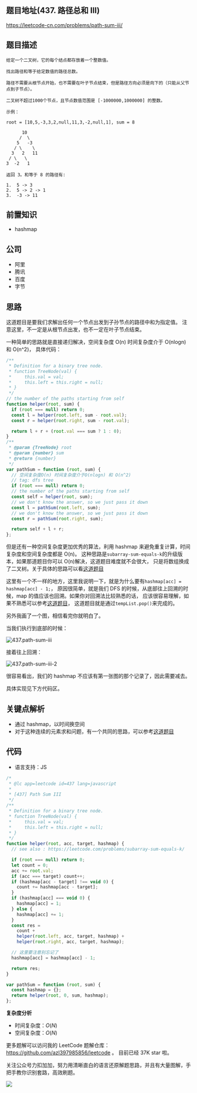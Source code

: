 ## 题目地址(437. 路径总和 III)

https://leetcode-cn.com/problems/path-sum-iii/

## 题目描述

```
给定一个二叉树，它的每个结点都存放着一个整数值。

找出路径和等于给定数值的路径总数。

路径不需要从根节点开始，也不需要在叶子节点结束，但是路径方向必须是向下的（只能从父节点到子节点）。

二叉树不超过1000个节点，且节点数值范围是 [-1000000,1000000] 的整数。

示例：

root = [10,5,-3,3,2,null,11,3,-2,null,1], sum = 8

      10
     /  \
    5   -3
   / \    \
  3   2   11
 / \   \
3  -2   1

返回 3。和等于 8 的路径有:

1.  5 -> 3
2.  5 -> 2 -> 1
3.  -3 -> 11

```

## 前置知识

- hashmap

## 公司

- 阿里
- 腾讯
- 百度
- 字节

## 思路

这道题目是要我们求解出任何一个节点出发到子孙节点的路径中和为指定值。
注意这里，不一定是从根节点出发，也不一定在叶子节点结束。

一种简单的思路就是直接递归解决，空间复杂度 O(n) 时间复杂度介于 O(nlogn) 和 O(n^2)，
具体代码：

```js
/**
 * Definition for a binary tree node.
 * function TreeNode(val) {
 *     this.val = val;
 *     this.left = this.right = null;
 * }
 */
// the number of the paths starting from self
function helper(root, sum) {
  if (root === null) return 0;
  const l = helper(root.left, sum - root.val);
  const r = helper(root.right, sum - root.val);

  return l + r + (root.val === sum ? 1 : 0);
}
/**
 * @param {TreeNode} root
 * @param {number} sum
 * @return {number}
 */
var pathSum = function (root, sum) {
  // 空间复杂度O(n) 时间复杂度介于O(nlogn) 和 O(n^2)
  // tag: dfs tree
  if (root === null) return 0;
  // the number of the paths starting from self
  const self = helper(root, sum);
  // we don't know the answer, so we just pass it down
  const l = pathSum(root.left, sum);
  // we don't know the answer, so we just pass it down
  const r = pathSum(root.right, sum);

  return self + l + r;
};
```

但是还有一种空间复杂度更加优秀的算法，利用 hashmap 来避免重复计算，时间复杂度和空间复杂度都是 O(n)。
这种思路是`subarray-sum-equals-k`的升级版本，如果那道题目你可以 O(n)解决，这道题目难度就不会很大，
只是将数组换成了二叉树。关于具体的思路可以看[这道题目](./560.subarray-sum-equals-k.md)

这里有一个不一样的地方，这里我说明一下，就是为什么要有`hashmap[acc] = hashmap[acc] - 1;`，
原因很简单，就是我们 DFS 的时候，从底部往上回溯的时候，map 的值应该也回溯。如果你对回溯法比较熟悉的话，
应该很容易理解，如果不熟悉可以参考[这道题目](./46.permutations.md)， 这道题目就是通过`tempList.pop()`来完成的。

另外我画了一个图，相信看完你就明白了。

当我们执行到底部的时候：

![437.path-sum-iii](https://tva1.sinaimg.cn/large/007S8ZIlly1ghludenaf3j30l60cyta7.jpg)

接着往上回溯：

![437.path-sum-iii-2](https://tva1.sinaimg.cn/large/007S8ZIlly1ghludf311tj30ii0bp0ty.jpg)

很容易看出，我们的 hashmap 不应该有第一张图的那个记录了，因此需要减去。

具体实现见下方代码区。

## 关键点解析

- 通过 hashmap，以时间换空间
- 对于这种连续的元素求和问题，有一个共同的思路，可以参考[这道题目](./560.subarray-sum-equals-k.md)

## 代码

- 语言支持：JS

```js
/*
 * @lc app=leetcode id=437 lang=javascript
 *
 * [437] Path Sum III
 */
/**
 * Definition for a binary tree node.
 * function TreeNode(val) {
 *     this.val = val;
 *     this.left = this.right = null;
 * }
 */
function helper(root, acc, target, hashmap) {
  // see also : https://leetcode.com/problems/subarray-sum-equals-k/

  if (root === null) return 0;
  let count = 0;
  acc += root.val;
  if (acc === target) count++;
  if (hashmap[acc - target] !== void 0) {
    count += hashmap[acc - target];
  }
  if (hashmap[acc] === void 0) {
    hashmap[acc] = 1;
  } else {
    hashmap[acc] += 1;
  }
  const res =
    count +
    helper(root.left, acc, target, hashmap) +
    helper(root.right, acc, target, hashmap);

  // 这里要注意别忘记了
  hashmap[acc] = hashmap[acc] - 1;

  return res;
}

var pathSum = function (root, sum) {
  const hashmap = {};
  return helper(root, 0, sum, hashmap);
};
```

**复杂度分析**

- 时间复杂度：$O(N)$
- 空间复杂度：$O(N)$

更多题解可以访问我的 LeetCode 题解仓库：https://github.com/azl397985856/leetcode 。 目前已经 37K star 啦。

关注公众号力扣加加，努力用清晰直白的语言还原解题思路，并且有大量图解，手把手教你识别套路，高效刷题。

![](https://tva1.sinaimg.cn/large/007S8ZIlly1gfcuzagjalj30p00dwabs.jpg)
